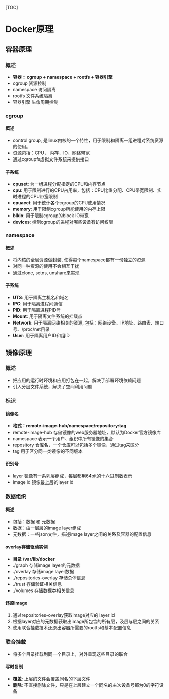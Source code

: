 [TOC]

# Docker原理


## 容器原理

### 概述

* **容器 = cgroup + namespace + rootfs + 容器引擎**
* cgroup  资源控制
* namespace  访问隔离
* rootfs 文件系统隔离
* 容器引擎   生命周期控制

### cgroup

#### 概述
* control group, 是linux内核的一个特性，用于限制和隔离一组进程对系统资源的使用。
* 资源包括：CPU， 内存，IO，网络带宽
* 通过cgroupfs虚拟文件系统来提供接口

#### 子系统
* **cpuset**: 为一组进程分配指定的CPU和内存节点
* **cpu**: 用于限制进行的CPU占用率，包括：CPU比重分配、CPU带宽限制、实时进程的CPU带宽限制
* **cpuacct**: 用于统计各个cgroup的CPU使用情况
* **memory**: 用于限制cgroup所能使用的内存上限
* **blkio**: 用于限制cgroup的block IO带宽
* **devices**: 控制cgroup的进程对哪些设备有访问权限


### namespace

#### 概述
* 将内核的全局资源做封装, 使得每个namespace都有一份独立的资源
* 对同一种资源的使用不会相互干扰
* 通过clone, setns, unshare来实现

#### 子系统
* **UTS**: 用于隔离主机名和域名
* **IPC**: 用于隔离进程间通信
* **PID**: 用于隔离进程PID号
* **Mount**: 用于隔离文件系统的挂载点
* **Network**: 用于隔离网络相关的资源, 包括：网络设备、IP地址、路由表、端口号、/proc/net目录
* **User**: 用于隔离用户ID和组ID


## 镜像原理

### 概述

* 把应用的运行时环境和应用打包在一起，解决了部署环境依赖问题
* 引入分层文件系统，解决了空间利用问题


### 标识

#### 镜像名
* **格式：remote-image-hub/namespace/repository:tag**
* remote-image-hub 存储镜像的web服务器地址，默认为Docker官方镜像库
* namespace  表示一个用户、组织中所有镜像的集合
* repository  仓库名，一个仓库可以包括多个镜像，通过tag来区分
* tag 用于区分同一类镜像的不同版本

#### 识别号
* layer 镜像有一系列层组成，每层都用64bit的十六进制数表示
* image id  镜像最上层的layer id


### 数据组织

#### 概述
* 包括：数据 和 元数据
* 数据：由一层层的image layer组成
* 元数据：一些json文件，描述image layer之间的关系及容器的配置信息

#### overlay存储驱动实例
* **目录 /var/lib/docker**
* ./graph  存储image layer的元数据
* ./overlay   存储image layer数据
* ./repositories-overlay  存储总体信息
* ./trust     存储验证相关信息
* ./volumes    存储数据劵相关信息

#### 还原image
1. 通过repositories-overlay获取image对应的 layer id
2. 根据layer对应的元数据获取出image所包含的所有层，及层与层之间的关系
3. 使用联合挂载技术还原出容器所需要的rootfs和基本配置信息


### 联合挂载

* 将多个目录挂载到同一个目录上，对外呈现这些目录的联合

#### 写时复制
* **覆盖**: 上层的文件会覆盖同名的下层文件
* **删除**: 不直接删除文件，只是在上层建立一个同名的主次设备号都为0的字符设备